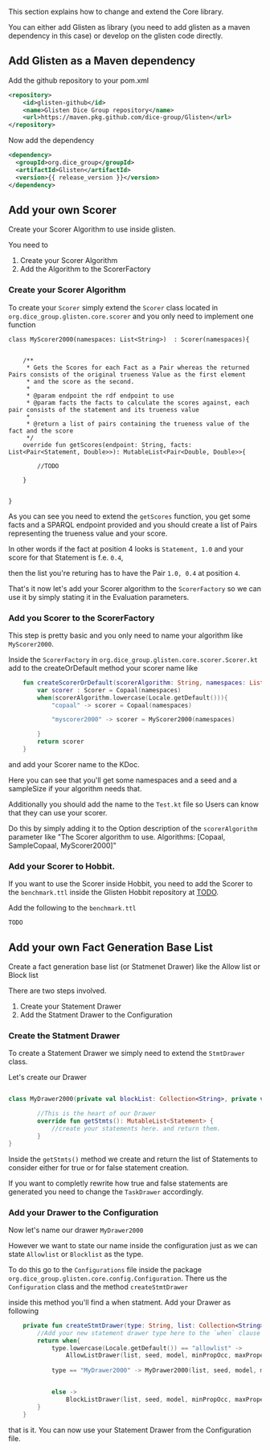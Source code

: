This section explains how to change and extend the Core library.

You can either add Glisten as library (you need to add glisten as a maven dependency in this case) or develop on the glisten code directly.

## Add Glisten as a Maven dependency

Add the github repository to your pom.xml

```xml
<repository>
    <id>glisten-github</id>
    <name>Glisten Dice Group repository</name>
    <url>https://maven.pkg.github.com/dice-group/Glisten</url>
</repository>

```

Now add the dependency

```xml
<dependency>
  <groupId>org.dice_group</groupId>
  <artifactId>Glisten</artifactId>
  <version>{{ release_version }}</version>
</dependency> 
```



## Add your own Scorer

Create your Scorer Algorithm to use inside glisten.

You need to 

1. Create your Scorer Algorithm
2. Add the Algorithm to the ScorerFactory

### Create your Scorer Algorithm

To create your `Scorer` simply extend the `Scorer` class located in `org.dice_group.glisten.core.scorer`  and you  only need to implement one function

```
class MyScorer2000(namespaces: List<String>)  : Scorer(namespaces){


    /**
     * Gets the Scores for each Fact as a Pair whereas the returned Pairs consists of the original trueness Value as the first element
     * and the score as the second.
     *
     * @param endpoint the rdf endpoint to use
     * @param facts the facts to calculate the scores against, each pair consists of the statement and its trueness value
     *
     * @return a list of pairs containing the trueness value of the fact and the score
     */
    override fun getScores(endpoint: String, facts: List<Pair<Statement, Double>>): MutableList<Pair<Double, Double>>{

        //TODO

    }


}

```

As you can see you need to extend the `getScores` function, you get some facts and a SPARQL endpoint provided and you should create a list of Pairs representing the trueness value and your score. 

In other words if the fact at position 4 looks is `Statement, 1.0` and your score for that Statement is f.e. `0.4`, 

then the list you're returing has to have the Pair `1.0, 0.4` at position `4`.


That's it now let's add your Scorer algorithm to the `ScorerFactory` so we can use it by simply stating it in the Evaluation parameters.


### Add you Scorer to the ScorerFactory 

This step is pretty basic and you only need to name your algorithm like `MyScorer2000`. 

Inside the `ScorerFactory` in `org.dice_group.glisten.core.scorer.Scorer.kt` add to the createOrDefault method your scorer name like

```kotlin
    fun createScorerOrDefault(scorerAlgorithm: String, namespaces: List<String>, seed: Long, sampleSize: Int) : Scorer  {
        var scorer : Scorer = Copaal(namespaces)
        when(scorerAlgorithm.lowercase(Locale.getDefault())){
            "copaal" -> scorer = Copaal(namespaces)

            "myscorer2000" -> scorer = MyScorer2000(namespaces)

        }
        return scorer
    }

```

and add your Scorer name to the KDoc. 

Here you can see that you'll get some namespaces and a seed and a sampleSize if your algorithm needs that.


Additionally you should add the name to the `Test.kt` file so Users can know that they can use your scorer.

Do this by simply adding it to the Option description of the `scorerAlgorithm`  parameter like "The Scorer algorithm to use. Algorithms: [Copaal, SampleCopaal, MyScorer2000]"


### Add your Scorer to Hobbit.

If you want to use the Scorer inside Hobbit, you need to add the Scorer to the `benchmark.ttl` inside the Glisten Hobbit repository at [TODO]().

Add the following to the `benchmark.ttl`

```ttl
TODO
```


## Add your own Fact Generation Base List

Create a fact generation base list (or Statmenet Drawer) like the Allow list or Block list 


There are two steps involved.

1. Create your Statement Drawer
2. Add the Statment Drawer to the Configuration


### Create the Statment Drawer


To create a Statement Drawer we simply need to extend the `StmtDrawer` class.

Let's create our Drawer 

```kotlin

class MyDrawer2000(private val blockList: Collection<String>, private val seed: Long, override val model : Model, private val minPropOcc: Int, private val maxPropertyLimit: Int) : StmtDrawer(seed, model, minPropOcc, maxPropertyLimit) {

		//This is the heart of our Drawer
	    override fun getStmts(): MutableList<Statement> {
	    	//create your statements here. and return them.
	    }	
}
```


Inside the `getStmts()` method we create and return the list of Statements to consider either for true or for false statement creation. 

If you want to completly rewrite how true and false statements are generated you need to change the `TaskDrawer` accordingly. 


### Add your Drawer to the Configuration

Now let's name our drawer `MyDrawer2000`

However we want to state our name inside the configuration just as we can state `Allowlist` or `Blocklist` as the type. 

To do this go to the `Configurations` file inside the package `org.dice_group.glisten.core.config.Configuration`.
There us the `Configuration` class and the method `createStmtDrawer` 

inside this method you'll find a when statment. 
Add your Drawer as following

```kotlin
    private fun createStmtDrawer(type: String, list: Collection<String>, seed: Long, model: Model, minPropOcc: Int, maxPropertyLimit: Int  ): StmtDrawer {
        //Add your new statement drawer type here to the `when` clause
        return when{
            type.lowercase(Locale.getDefault()) == "allowlist" ->
                AllowListDrawer(list, seed, model, minPropOcc, maxPropertyLimit)
            
            type == "MyDrawer2000" -> MyDrawer2000(list, seed, model, minPropOcc, maxPropertyLimit)


            else ->
                BlockListDrawer(list, seed, model, minPropOcc, maxPropertyLimit)
        }
    }
```

that is it. You can now use your Statement Drawer from the Configuration file. 
